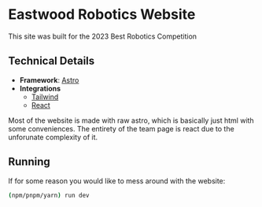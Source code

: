 # Eastwood Robotics Website
This site was built for the 2023 Best Robotics Competition

## Technical Details
- **Framework**:  [Astro](https://astro.build)
- **Integrations**
    - [Tailwind](https://tailwindcss.com)
    - [React](https://react.dev)

Most of the website is made with raw astro, which is basically just html with some conveniences. The entirety of the team page is react due to the unforunate complexity of it.

## Running
If for some reason you would like to mess around with the website:
```sh
(npm/pnpm/yarn) run dev
```